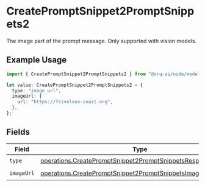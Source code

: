 # CreatePromptSnippet2PromptSnippets2

The image part of the prompt message. Only supported with vision models.

## Example Usage

```typescript
import { CreatePromptSnippet2PromptSnippets2 } from "@orq-ai/node/models/operations";

let value: CreatePromptSnippet2PromptSnippets2 = {
  type: "image_url",
  imageUrl: {
    url: "https://frivolous-coast.org",
  },
};
```

## Fields

| Field                                                                                                                                        | Type                                                                                                                                         | Required                                                                                                                                     | Description                                                                                                                                  |
| -------------------------------------------------------------------------------------------------------------------------------------------- | -------------------------------------------------------------------------------------------------------------------------------------------- | -------------------------------------------------------------------------------------------------------------------------------------------- | -------------------------------------------------------------------------------------------------------------------------------------------- |
| `type`                                                                                                                                       | [operations.CreatePromptSnippet2PromptSnippetsResponse200Type](../../models/operations/createpromptsnippet2promptsnippetsresponse200type.md) | :heavy_check_mark:                                                                                                                           | N/A                                                                                                                                          |
| `imageUrl`                                                                                                                                   | [operations.CreatePromptSnippet2PromptSnippetsImageUrl](../../models/operations/createpromptsnippet2promptsnippetsimageurl.md)               | :heavy_check_mark:                                                                                                                           | N/A                                                                                                                                          |